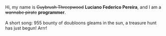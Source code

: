 Hi, my name is ~~Guybrush Threepwood~~ **Luciano Federico Pereira**, and I am a ~~wannabe pirate~~ **programmer**.<br><br>A short song: 955 bounty of doubloons gleams in the sun, a treasure hunt has just begun! Arrr!

